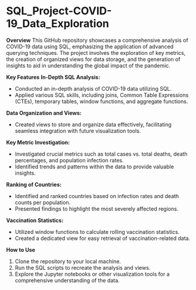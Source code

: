 # SQL_Project-COVID-19_Data_Exploration

**Overview**
This GitHub repository showcases a comprehensive analysis of COVID-19 data using SQL, emphasizing the application of advanced querying techniques. The project involves the exploration of key metrics, the creation of organized views for data storage, and the generation of insights to aid in understanding the global impact of the pandemic.

**Key Features**
**In-Depth SQL Analysis:**
- Conducted an in-depth analysis of COVID-19 data utilizing SQL.
- Applied various SQL skills, including joins, Common Table Expressions (CTEs), temporary tables, window functions, and aggregate functions.

**Data Organization and Views:**
- Created views to store and organize data effectively, facilitating seamless integration with future visualization tools.

**Key Metric Investigation:**
- Investigated crucial metrics such as total cases vs. total deaths, death percentages, and population infection rates.
- Identified trends and patterns within the data to provide valuable insights.

**Ranking of Countries:**
- Identified and ranked countries based on infection rates and death counts per population.
- Presented findings to highlight the most severely affected regions.

**Vaccination Statistics:**
- Utilized window functions to calculate rolling vaccination statistics.
- Created a dedicated view for easy retrieval of vaccination-related data.

**How to Use**
1. Clone the repository to your local machine.
2. Run the SQL scripts to recreate the analysis and views.
3. Explore the Jupyter notebooks or other visualization tools for a comprehensive understanding of the data.
